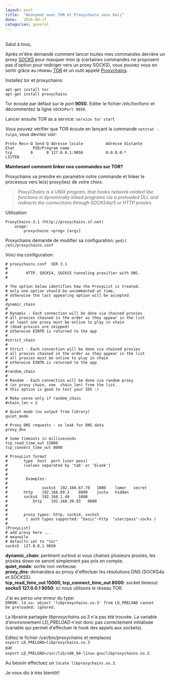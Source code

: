 ```yaml
---
layout: post
title:  "Anonymat avec TOR et Proxychains sous Kali"
date:   2016-09-17
categories: general
---
```

<br />
Salut à tous,

Après m'être demandé comment lancer toutes mes commandes derrière un proxy [SOCKS](https://fr.wikipedia.org/wiki/SOCKS) pour masquer mon ip (certaines commandes ne proposent pas d'option pour rediriger vers un proxy SOCKS), vous pouvez vous en sortir grâce au réseau [TOR](https://fr.wikipedia.org/wiki/Tor_(r%C3%A9seau)) et un outil appelé [Proxychains](https://github.com/haad/proxychains/blob/master/src/proxychains.conf).  
  
Installez tor et proxychains:  

```
apt-get install tor
apt-get install proxychains
```
  
Tor écoute par défaut sur le port **9050**. Editer le fichier */etc/tor/torrc* et décommentez la ligne ```SOCKSPort 9050```.  
  
Lancer ensuite TOR as a service:  ```service tor start```  
  
Vous pouvez vérifier que TOR écoute en lançant la commande ```netstat -tulpn```, vous devriez voir:  

```
Proto Recv-Q Send-Q Adresse locale          Adresse distante        Etat        PID/Program name
tcp        0      0 127.0.0.1:9050          0.0.0.0:*               LISTEN      -
```
  
**Maintenant comment linker nos commandes sur TOR?**  
  
Proxychains va prendre en paramètre notre commande et linker le processus vers le(s) proxy(ies) de votre choix.  
  
 > *ProxyChains is a UNIX program, that hooks network-related libc functions in dynamically linked programs via a preloaded DLL and redirects the
   connections through SOCKS4a/5 or HTTP proxies.*  
  
Utilisation:  

```
ProxyChains-3.1 (http://proxychains.sf.net)
	usage:
		proxychains <prog> [args]
```
  
Proxychains demande de modifier sa configuration: ```gedit /etc/proxychains.conf```
  
Voici ma configuration:

```
# proxychains.conf  VER 3.1
#
#        HTTP, SOCKS4, SOCKS5 tunneling proxifier with DNS.
#	

# The option below identifies how the ProxyList is treated.
# only one option should be uncommented at time,
# otherwise the last appearing option will be accepted
#
dynamic_chain
#
# Dynamic - Each connection will be done via chained proxies
# all proxies chained in the order as they appear in the list
# at least one proxy must be online to play in chain
# (dead proxies are skipped)
# otherwise EINTR is returned to the app
#
#strict_chain
#
# Strict - Each connection will be done via chained proxies
# all proxies chained in the order as they appear in the list
# all proxies must be online to play in chain
# otherwise EINTR is returned to the app
#
#random_chain
#
# Random - Each connection will be done via random proxy
# (or proxy chain, see  chain_len) from the list.
# this option is good to test your IDS :)

# Make sense only if random_chain
#chain_len = 2

# Quiet mode (no output from library)
quiet_mode

# Proxy DNS requests - no leak for DNS data
proxy_dns

# Some timeouts in milliseconds
tcp_read_time_out 15000
tcp_connect_time_out 8000

# ProxyList format
#       type  host  port [user pass]
#       (values separated by 'tab' or 'blank')
#
#
#        Examples:
#
#            	socks5	192.168.67.78	1080	lamer	secret
#		http	192.168.89.3	8080	justu	hidden
#	 	socks4	192.168.1.49	1080
#	        http	192.168.39.93	8080	
#		
#
#       proxy types: http, socks4, socks5
#        ( auth types supported: "basic"-http  "user/pass"-socks )
#
[ProxyList]
# add proxy here ...
# meanwile
# defaults set to "tor"
socks5 	127.0.0.1 9050
```
  
**dynamic_chain**: pertinent surtout si vous chainez plusieurs proxies, les proxies down ne seront simplement pas pris en compte.  
**quiet_mode**: sortie non verbeuse.  
**proxy_dns**: demandera au proxy d'effectuer les résolutions DNS (SOCKS4a et SOCKS5).  
**tcp_read_time_out 15000, tcp_connect_time_out 8000**: socket timeout.  
**socks5 127.0.0.1 9050**: ici nous utilisons le réseau TOR.  
  
J'ai eu perso une erreur du type:  
<code>ERROR: ld.so: object 'libproxychains.so.3' from LD_PRELOAD cannot be preloaded: ignored.</code>  
  
La librairie partagée *libproxychains.so.3* n'a pas été trouvée. La variable d'environnement *LD_PRELOAD* n'est donc pas correctement initialisée (variable qui permet d'effectuer le hook des appels aux sockets).  
  
Editez le fichier */usr/bin/proxychains* et remplacez  
```export LD_PRELOAD=libproxychains.so.3```  
par  
```export LD_PRELOAD=/usr/lib/x86_64-linux-gnu/libproxychains.so.3```.  
  
Au besoin effectuez un ```locate libproxychains.so.3```.  
  
Je vous dis à très bientôt!
